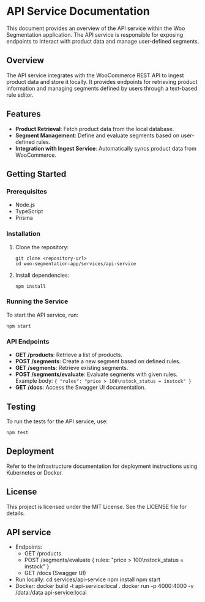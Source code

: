 # API Service Documentation

This document provides an overview of the API service within the Woo Segmentation application. The API service is responsible for exposing endpoints to interact with product data and manage user-defined segments.

## Overview

The API service integrates with the WooCommerce REST API to ingest product data and store it locally. It provides endpoints for retrieving product information and managing segments defined by users through a text-based rule editor.

## Features

- **Product Retrieval**: Fetch product data from the local database.
- **Segment Management**: Define and evaluate segments based on user-defined rules.
- **Integration with Ingest Service**: Automatically syncs product data from WooCommerce.

## Getting Started

### Prerequisites

- Node.js
- TypeScript
- Prisma

### Installation

1. Clone the repository:
   ```
   git clone <repository-url>
   cd woo-segmentation-app/services/api-service
   ```

2. Install dependencies:
   ```
   npm install
   ```

### Running the Service

To start the API service, run:
```
npm start
```

### API Endpoints

- **GET /products**: Retrieve a list of products.
- **POST /segments**: Create a new segment based on defined rules.
- **GET /segments**: Retrieve existing segments.
- **POST /segments/evaluate**: Evaluate segments with given rules. Example body: `{ "rules": "price > 100\nstock_status = instock" }`
- **GET /docs**: Access the Swagger UI documentation.

## Testing

To run the tests for the API service, use:
```
npm test
```

## Deployment

Refer to the infrastructure documentation for deployment instructions using Kubernetes or Docker.

## License

This project is licensed under the MIT License. See the LICENSE file for details.

## API service

- Endpoints:
  - GET /products
  - POST /segments/evaluate  { rules: "price > 100\nstock_status = instock" }
  - GET /docs (Swagger UI)
- Run locally:
  cd services/api-service
  npm install
  npm start
- Docker:
  docker build -t api-service:local .
  docker run -p 4000:4000 -v <repo-root>/data:/data api-service:local
